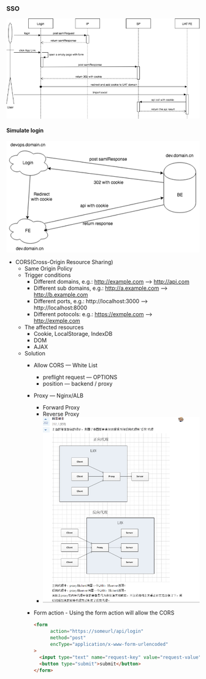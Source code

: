 ### SSO

![Login](images/Login.png)



#### Simulate login

![Login Simulator](images/Login-Simulator.png)

- CORS(Cross-Origin Resource Sharing)
  - Same Origin Policy
  - Trigger conditions
    - Different domains, e.g.: http://example.com —> http://api.com
    - Different sub domains, e.g.: http://a.example.com —> http://b.example.com 
    - Different ports, e.g.: http://localhost:3000 —> http://localhost:8000
    - Different potocols: e.g.: https://exmple.com —> http://exmple.com
  - The affected resources
    - Cookie, LocalStorage, IndexDB
    - DOM
    - AJAX
  - Solution
    - Allow CORS — White List
      - preflight request — OPTIONS
      - position — backend / proxy

    - Proxy — Nginx/ALB
      - Forward Proxy
      - Reverse Proxy
      - ![Proxy](images/Proxy.png)

    - Form action - Using the form action will allow the CORS

      ```html
      <form 
            action="https://someurl/api/login" 
            method="post" 
            encType="application/x-www-form-urlencoded"
      >
      	<input type="text" name="request-key" value="request-value"/>
        <button type="submit">submit</button>
      </form>
      ```

